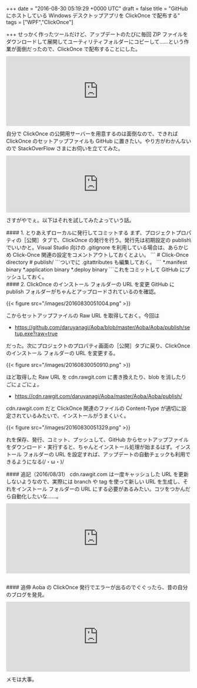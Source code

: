 
+++
date = "2016-08-30 05:19:29 +0000 UTC"
draft = false
title = "GitHub にホストしている Windows デスクトップアプリを ClickOnce で配布する"
tags = ["WPF","ClickOnce"]

+++
せっかく作ったツールだけど、アップデートのたびに毎回 ZIP ファイルをダウンロードして展開してユーティリティフォルダーにコピーして……という作業が面倒だったので、ClickOnce で配布することにした。<iframe src="https://hatenablog-parts.com/embed?url=https%3A%2F%2Fblog.daruyanagi.jp%2Fentry%2F2016%2F08%2F29%2F175526" title="Aoba 1.3.0：艦これの画面をビデオキャプチャーできるようにした / Screna っていうライブラリが超便利 - だるろぐ" class="embed-card embed-blogcard" scrolling="no" frameborder="0" style="display: block; width: 100%; height: 190px; max-width: 500px; margin: 10px 0px;"></iframe>自分で ClickOnce の公開用サーバーを用意するのは面倒なので、できれば ClickOnce のセットアップファイルも GitHub に置きたい。やり方がわかんないので StackOverFlow さまにお伺いを立ててみた。<iframe src="https://hatenablog-parts.com/embed?url=http%3A%2F%2Fstackoverflow.com%2Fquestions%2F13512029%2Fis-it-possible-to-offer-a-clickonce-installer-on-github" title="Is it possible to offer a ClickOnce installer on Github?" class="embed-card embed-webcard" scrolling="no" frameborder="0" style="display: block; width: 100%; height: 155px; max-width: 500px; margin: 10px 0px;"></iframe>さすがやでぇ。以下はそれを試してみたよっていう話。

<div class="section">
    #### 1. とりあえずローカルに発行してコミットする
    まず、プロジェクトプロパティの［公開］タブで、ClickOnce の発行を行う。発行先は初期設定の publish\ でいいかと。Visual Studio 向けの .gitignore を利用している場合は、あらかじめ Click-Once 関連の設定をコメントアウトしておくとよい。
```
# Click-Once directory
# publish/
```ついでに .gitattributes も編集しておく。
```
*.manifest binary
*.application binary
*.deploy binary
```これをコミットして GitHub にプッシュしておく。

</div>
<div class="section">
    #### 2. ClickOnce のインストール フォルダーの URL を変更
    GitHub に publish フォルダーがちゃんとアップロードされているのを確認。

{{< figure src="/images/20160830051004.png"  >}}

こからセットアップファイルの Raw URL を取得しておく。今回は

<ul>
<li><a href="https://github.com/daruyanagi/Aoba/blob/master/Aoba/Aoba/publish/setup.exe?raw=true">https://github.com/daruyanagi/Aoba/blob/master/Aoba/Aoba/publish/setup.exe?raw=true</a></li>
</ul>だった。次にプロジェクトのプロパティ画面の［公開］タブに戻り、ClickOnce のインストール フォルダーの URL を変更する。

{{< figure src="/images/20160830050910.png"  >}}

ほど取得した Raw URL を cdn.rawgit.com に書き換えたり、blob を消したりごにょごにょ。

<ul>
<li><a href="https://cdn.rawgit.com/daruyanagi/Aoba/master/Aoba/Aoba/publish/">https://cdn.rawgit.com/daruyanagi/Aoba/master/Aoba/Aoba/publish/</a></li>
</ul>cdn.rawgit.com だと ClickOnce 関連のファイルの Content-Type が適切に設定されているみたいで、インストールがうまくいく。

{{< figure src="/images/20160830051329.png"  >}}

れを保存、発行、コミット、プッシュして、GitHub からセットアップファイルをダウンロード・実行すると、ちゃんとインストール処理が始まるはず。インストール フォルダーの URL を設定すれば、アップデートの自動チェックも利用できるようになる(/・ω・)/

</div>
<div class="section">
    #### 追記（2016/08/31）
    cdn.rawgit.com は一度キャッシュした URL を更新しないようなので、実際には branch や tag を使って新しい URL を生成し、それをインストール フォルダーの URL にする必要があるみたい。コツをつかんだら自動化したいな……。<iframe src="https://hatenablog-parts.com/embed?url=https%3A%2F%2Fblog.daruyanagi.jp%2Fentry%2F2016%2F09%2F01%2F060000" title="GitHub にホストしている Windows デスクトップアプリを ClickOnce で配布する（2） - だるろぐ" class="embed-card embed-blogcard" scrolling="no" frameborder="0" style="display: block; width: 100%; height: 190px; max-width: 500px; margin: 10px 0px;"></iframe><br/>


</div>
<div class="section">
    #### 追伸
    Aoba の ClickOnce 発行でエラーが出るのでぐぐったら、昔の自分のブログを発見。<iframe src="https://hatenablog-parts.com/embed?url=https%3A%2F%2Fblog.daruyanagi.jp%2Fentry%2F2014%2F10%2F12%2F135537" title="winmd を参照していると ClickOnce で配置できない - だるろぐ" class="embed-card embed-blogcard" scrolling="no" frameborder="0" style="display: block; width: 100%; height: 190px; max-width: 500px; margin: 10px 0px;"></iframe>メモは大事。

</div>

